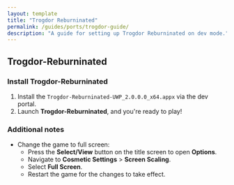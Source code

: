 ```yaml
---
layout: template
title: "Trogdor Reburninated"
permalink: /guides/ports/trogdor-guide/
description: "A guide for setting up Trogdor Reburninated on dev mode."
---
```


## Trogdor-Reburninated

### Install Trogdor-Reburninated
1. Install the `Trogdor-Reburninated-UWP_2.0.0.0_x64.appx` via the dev portal.
2. Launch **Trogdor-Reburninated**, and you're ready to play!  

### Additional notes
- Change the game to full screen:  
  - Press the **Select/View** button on the title screen to open **Options**.  
  - Navigate to **Cosmetic Settings** > **Screen Scaling**.  
  - Select **Full Screen**.  
  - Restart the game for the changes to take effect.